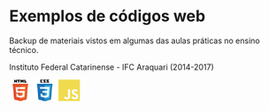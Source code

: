 # Exemplos de códigos web

Backup de materiais vistos em algumas das aulas práticas no ensino técnico.
<p>Instituto Federal Catarinense - IFC Araquari (2014-2017)</p>

<div style="display: inline_block">
  <img align="center" alt="Aline-HTML" width="40" src="https://raw.githubusercontent.com/devicons/devicon/master/icons/html5/html5-original-wordmark.svg">
  <img align="center" alt="Aline-CSS" width="40" src="https://raw.githubusercontent.com/devicons/devicon/master/icons/css3/css3-original-wordmark.svg">
  <img align="center" alt="Aline-Js" width="40" src="https://raw.githubusercontent.com/devicons/devicon/master/icons/javascript/javascript-plain.svg">
</div>
